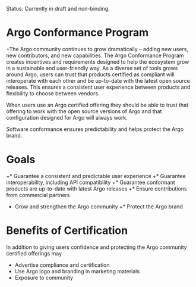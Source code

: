 Status: Currently in draft and non-binding. 

# Argo Conformance Program
+The Argo community continues to grow dramatically – adding new users, new contributors, and new capabilities. The Argo Conformance Program creates incentives and requirements designed to help the ecosystem grow in a sustainable and user-friendly way. As a diverse set of tools grows around Argo, users can trust that products certified as compliant will interoperate with each other and be up-to-date with the latest open source releases. This ensures a consistent user experience between products and flexibility to choose between vendors.

When users use an Argo certified offering they should be able to trust that offering to work with the open source versions of Argo and that configuration designed for Argo will always work.

Software conformance ensures predictability and helps protect the Argo brand. 

# Goals
+* Guarantee a consistent and predictable user experience
+* Guarantee interoperability, including API compatibility
+* Guarantee conformant products are up-to-date with latest Argo releases 
+* Ensure contributions from commercial partners
 * Grow and strengthen the Argo community
+* Protect the Argo brand


# Benefits of Certification
In addition to giving users confidence and protecting the Argo community certified offerings may
* Advertise compliance and certification
* Use Argo logo and branding in marketing materials
* Exposure to community